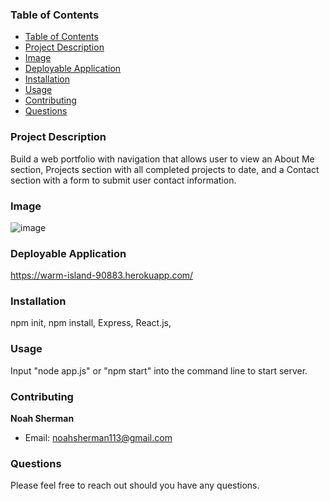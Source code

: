 ### Table of Contents

- [Table of Contents](#table-of-contents)
- [Project Description](#project-description)
- [Image](#image)
- [Deployable Application](#deployable-application)
- [Installation](#installation)
- [Usage](#usage)
- [Contributing](#contributing)
- [Questions](#questions)

### Project Description

Build a web portfolio with navigation that allows user to view an About Me section, Projects section with all completed projects to date, and a Contact section with a form to submit user contact information.

### Image

![image](https://user-images.githubusercontent.com/74440415/123029500-d6666a00-d3a6-11eb-99c8-33c4959e87d1.png)

### Deployable Application

https://warm-island-90883.herokuapp.com/

### Installation

npm init, npm install, Express, React.js,

### Usage

Input "node app.js" or "npm start" into the command line to start server.

### Contributing

**Noah Sherman**

- Email: noahsherman113@gmail.com

### Questions

Please feel free to reach out should you have any questions.
